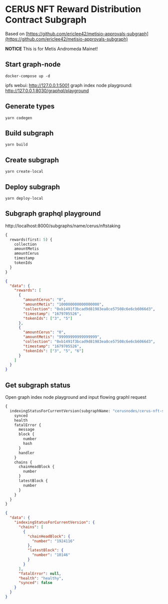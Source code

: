 # CERUS NFT Reward Distribution Contract Subgraph

Based on [https://github.com/ericlee42/metisio-approvals-subgraph](https://github.com/ericlee42/metisio-approvals-subgraph)

**NOTICE**
This is for Metis Andromeda Mainet!

## Start graph-node

```
docker-compose up -d
```

ipfs webui: http://127.0.0.1:5001
graph index node playground: http://127.0.0.1:8030/graphql/playground

## Generate types

```
yarn codegen
```

## Build subgraph

```
yarn build
```

## Create subgraph

```
yarn create-local
```

## Deploy subgraph

```
yarn deploy-local
```

## Subgraph graphql playground

http://localhost:8000/subgraphs/name/cerus/nftstaking

```graphql
{
  rewards(first: 5) {
    collection
    amountMetis
    amountCerus
    timestamp
    tokenIds
  }
}
```

```json
{
  "data": {
    "rewards": [
      {
        "amountCerus": "0",
        "amountMetis": "100000000000000000",
        "collection": "0xb1491f3bcad9d81983ea8ce57508c6e6cb6066d3",
        "timestamp": "1679705526",
        "tokenIds": ["3", "5"]
      },
      {
        "amountCerus": "0",
        "amountMetis": "99999999999999999",
        "collection": "0xb1491f3bcad9d81983ea8ce57508c6e6cb6066d3",
        "timestamp": "1679705526",
        "tokenIds": ["3", "5", "6"]
      }
    ]
  }
}
```

## Get subgraph status

Open graph index node playground and input flowing graphl request

```graphql
{
  indexingStatusForCurrentVersion(subgraphName: "cerusnodes/cerus-nft-staking") {
    synced
    health
    fatalError {
      message
      block {
        number
        hash
      }
      handler
    }
    chains {
      chainHeadBlock {
        number
      }
      latestBlock {
        number
      }
    }
  }
}
```

```json
{
  "data": {
    "indexingStatusForCurrentVersion": {
      "chains": [
        {
          "chainHeadBlock": {
            "number": "1924116"
          },
          "latestBlock": {
            "number": "10146"
          }
        }
      ],
      "fatalError": null,
      "health": "healthy",
      "synced": false
    }
  }
}
```
